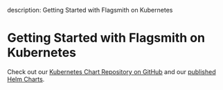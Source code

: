 description: Getting Started with Flagsmith on Kubernetes

# Getting Started with Flagsmith on Kubernetes

Check out our [Kubernetes Chart Repository on GitHub](https://github.com/Flagsmith/flagsmith-charts) and our [published Helm Charts](https://flagsmith.github.io/flagsmith-charts/).
